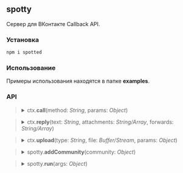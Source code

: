 ## spotty

Сервер для ВКонтакте Callback API.

### Установка
```sh
npm i spotted
```

### Использование
Примеры использования находятся в папке **examples**.

### API
> <details>
>   <summary>ctx.<b>call</b>(method: <i>String</i>, params: <i>Object</i>)</summary>
> 
>   Вызывает методы API ВКонтакте.  
>   <sub>[L21, APIClient.js](https://github.com/olnaz/spotty/blob/master/lib/APIClient.js#L21)</sub>
> </details>

> <details>
>   <summary>ctx.<b>reply</b>(text: <i>String</i>, attachments: <i>String/Array</i>, forwards: <i>String/Array</i>)</summary>
> 
>   Позволяет быстро отвечать на входящие сообщения.  
>   <sub>[L50, APIClient.js](https://github.com/olnaz/spotty/blob/master/lib/APIClient.js#L50)</sub>
> </details>

> <details>
>   <summary>ctx.<b>upload</b>(type: <i>String</i>, file: <i>Buffer/Stream</i>, params: <i>Object</i>)</summary>
> 
>   Позволяет загружать изображения / документы во ВКонтакте от имени сообщества.  
>   <sub>[L50, APIClient.js](https://github.com/olnaz/spotty/blob/master/lib/APIClient.js#L84)</sub>
> </details>

> <details>
>   <summary>spotty.<b>addCommunity</b>(community: <i>Object</i>)</summary>
> 
>   Добавляет сообщество в список обрабатываемых.  
>   Объект **community** должен содержать четыре обязательных свойства.
> 
>   | Property         | Type      | Requried  |
>   |------------------|-----------|----------:|
>   | accessToken      | String    | yes       |
>   | confirmationCode | String    | yes       |
>   | id               | Number    | yes       |
>   | secretKey        | String    | yes       |
> 
>   <sub>[L43, Application.js](https://github.com/olnaz/spotty/blob/master/lib/Application.js#L43)</sub>
> </details>

> <details>
>   <summary>spotty.<b>run</b>(args: <i>Object</i>)</summary>
> 
>   Запускает прослушивание входящих POST-запросов от ВКонтакте.  
>   Объект **args** может содержать перечисленные ниже свойства.
>   
>   | Property | Type    | Requried  | Default |
>   |----------|---------|----------:|--------:|
>   | port     | Number  | no        | 8080    |
> 
>   <sub>[L58, Application.js](https://github.com/olnaz/spotty/blob/master/lib/Application.js#L58)</sub>
> </details>
